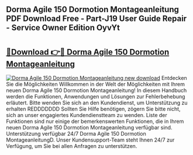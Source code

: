 ## Dorma Agile 150 Dormotion Montageanleitung PDF Download Free - Part-J19 User Guide Repair - Service Owner Edition OyvYt

# <h2><a href="http://df6sp6.blite.top/?on=Dorma+Agile+150+Dormotion+Montageanleitung">🔗Download 👉🔴 Dorma Agile 150 Dormotion Montageanleitung</a></h2>

[![Dorma Agile 150 Dormotion Montageanleitung new download](https://i.imgur.com/lujVjoI.png)](http://df6sp6.blite.top/?on=Dorma+Agile+150+Dormotion+Montageanleitung)
Entdecken Sie die Möglichkeiten Willkommen in der Welt der Möglichkeiten mit Ihrem neuen Dorma Agile 150 Dormotion Montageanleitung! In diesem Handbuch werden die Funktionen, Anwendungen und Lösungen zur Fehlerbehebung erläutert. Bitte wenden Sie sich an den Kundendienst, um Unterstützung zu erhalten REDDDDDDD Sollten Sie Hilfe benötigen, zögern Sie bitte nicht, sich an unser engagiertes Kundendienstteam zu wenden. Liste der Funktionen sind nur einige der bemerkenswerten Funktionen, die in Ihrem neuen Dorma Agile 150 Dormotion Montageanleitung verfügbar sind. Unterstützung verfügbar 24/7 Dorma Agile 150 Dormotion MontageanleitungD. Unser Kundensupport-Team steht Ihnen 24/7 zur Verfügung, um Sie bei allen Anfragen zu unterstützen.
